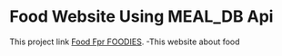 # Food Website Using MEAL_DB Api
This project link [Food Fpr FOODIES](https://food-for-foodies.netlify.app/).
-This website about food
